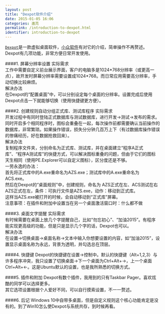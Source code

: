 ```yaml
---
layout: post
title: "Dexpot软件介绍"
date: 2015-01-05 16:06
categories: 進芫
permalink: /introduction-to-dexpot.html
identifier: introduction-to-dexpot
---
```


[`Dexpot`][1]是一款虚拟桌面软件，[小众软件][2]有对它的介绍，简单操作不再赘述。  
Dexpot有几项功能，非常方便日常开发使用。

####1. 屏幕分辨率设置
实际需求  
工作中需要自定义前台展示界面，客户的电脑多是1024\*768分辨率（或更高一点），故开发时屏幕分辨率需要设置成1024\*768。而日常应用需要高分辨率，手动切换比较麻烦。  
解决办法  
在Dexpot的“配置桌面”中，可以分别设定每个桌面的分辨率。设置完成后使用Dexpot点击一下就能够切换（使用快捷键更方便）。  

####2. 创建规则自动分组正式库、测试库程序
实际需求  
开发过程中有同时登陆正式数据库与测试数据库，进行开发->测试->发布的需求。  
同时开启多个相同程序时，图标会重叠在一起，每次操作前都需要确认当前操作的数据库，非常繁琐。如果操作错误，损失分分钟几百万上下（有过数据库操作错误的惨痛经历，好在数据抢救回来）。  
解决办法  
复制程序文件夹，分别命名为正式库、测试库，并在桌面建立“程序A正式库”、“程序A测试库”的快捷方式，可以解决图标重叠的问题，但由于它们的图标天生相同（使用PE.Explorer可以自定义图标），区分度还是不够。  
一劳永逸的办法：  
首先将正式库中的A.exe重命名为AZS.exe；测试库中的A.exe重命名为ACS.exe。  
然后在Dexpot的“桌面规则”中，创建规则，命名为
AZS正式在左、ACS测试在右  
AZS正式在左，条件：可执行文件是AZS.exe，动作：移动到正式库。  
这样当AZS.exe被打开的时候，会自动移动到“正式库”屏幕。  
注意事项：在插件和附加中设置当在另一个桌面激活窗口时：什么都不做  

####3. 桌面文字提醒
实际需求  
有时候需要在桌面上放几个字提醒自己，比如“勿忘初心”、“加油2015”。有程序能实现更高级的功能，但是只是显示几个字的话，Dexpot也可以。  
解决办法  
在设置->切换桌面->桌面名称->文本中输入你想要设置的内容，如“加油2015”，设置显示桌面名称为永远，背景为透明，并勾选总在顶层。

####4. 快捷键
Dexpot的快捷键在设置->控制中。默认的快捷键（Alt+1,2,3）与许多程序冲突，我只设置了切换桌面->下一个桌面为Ctrl+Alt+→，上一个桌面Ctrl+Alt+←。这是Ubuntu默认的设置，也是我所熟悉的切换方式。

####5. 插件和附加
Dexpot有数个插件，我用到的只有Taskbar Pager。喜欢炫酷的同学可以选择更多。  
其它选项设置根据个人爱好不同，可以自行摸索设置，不一一赘述。

####6. 后记
Windows 10中自带多桌面，但是自定义规则这个核心功能肯定是没有的。到了Win10怎么使Dexpot与系统共存，到时候再看。

[1]: http://dexpot.de/
[2]: http://www.appinn.com/dexpot/
